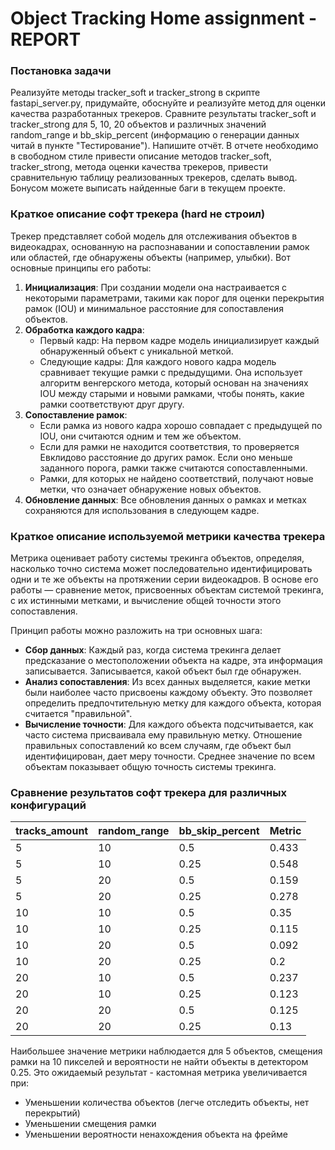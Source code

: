 # Object Tracking Home assignment - REPORT

### Постановка задачи

Реализуйте методы tracker_soft и tracker_strong в скрипте fastapi_server.py,
придумайте, обоснуйте и реализуйте метод для оценки качества разработанных трекеров.
Сравните результаты tracker_soft и tracker_strong для 5, 10, 20 объектов и различных 
значений random_range и bb_skip_percent
(информацию о генерации данных читай в пункте "Тестирование"). Напишите отчёт. 
В отчете необходимо в свободном стиле привести описание методов tracker_soft, 
tracker_strong, метода оценки качества трекеров, привести сравнительную таблицу 
реализованных трекеров, сделать вывод.  
Бонусом можете выписать найденные баги в текущем проекте.

### Краткое описание софт трекера (hard не строил)
Трекер представляет собой модель для отслеживания объектов в видеокадрах,
основанную на распознавании и сопоставлении рамок или областей, 
где обнаружены объекты (например, улыбки). Вот основные принципы его работы:

1. **Инициализация**: При создании модели она настраивается с некоторыми параметрами, такими как порог для оценки перекрытия рамок (IOU) и минимальное расстояние для сопоставления объектов.
2. **Обработка каждого кадра**:
   - Первый кадр: На первом кадре модель инициализирует каждый обнаруженный объект с уникальной меткой.
   - Следующие кадры: Для каждого нового кадра модель сравнивает текущие рамки с предыдущими. Она использует алгоритм венгерского метода, который основан на значениях IOU между старыми и новыми рамками, чтобы понять, какие рамки соответствуют друг другу.
3. **Сопоставление рамок**:
   - Если рамка из нового кадра хорошо совпадает с предыдущей по IOU, они считаются одним и тем же объектом.
   - Если для рамки не находится соответствия, то проверяется Евклидово расстояние до других рамок. Если оно меньше заданного порога, рамки также считаются сопоставленными.
   - Рамки, для которых не найдено соответствий, получают новые метки, что означает обнаружение новых объектов.
4. **Обновление данных**: Все обновления данных о рамках и метках сохраняются для использования в следующем кадре.

### Краткое описание используемой метрики качества трекера
Метрика оценивает работу системы трекинга объектов, определяя, насколько точно система может 
последовательно идентифицировать одни и те же объекты на протяжении серии видеокадров. 
В основе его работы — сравнение меток, присвоенных объектам системой трекинга, с их истинными метками,
 и вычисление общей точности этого сопоставления.

Принцип работы можно разложить на три основных шага:

- **Сбор данных**: Каждый раз, когда система трекинга делает предсказание о местоположении объекта на кадре, эта информация записывается. Записывается, какой объект был где обнаружен.
- **Анализ сопоставления**: Из всех данных выделяется, какие метки были наиболее часто присвоены каждому объекту. Это позволяет определить предпочтительную метку для каждого объекта, которая считается "правильной".
- **Вычисление точности**: Для каждого объекта подсчитывается, как часто система присваивала ему правильную метку. Отношение правильных сопоставлений ко всем случаям, где объект был идентифицирован, дает меру точности. Среднее значение по всем объектам показывает общую точность системы трекинга.


### Сравнение результатов софт трекера для различных конфигураций
| tracks_amount | random_range | bb_skip_percent | Metric |
|---------------|--------------|-----------------|--------|
| 5 | 10 | 0.5 | 0.433  |
| 5 | 10 | 0.25 | 0.548  |
| 5 | 20 | 0.5 | 0.159  |
| 5 | 20 | 0.25 | 0.278  |
| 10 | 10 | 0.5 | 0.35   |
| 10 | 10 | 0.25 | 0.115  |
| 10 | 20 | 0.5 | 0.092  |
| 10 | 20 | 0.25 | 0.2    |
| 20 | 10 | 0.5 | 0.237  |
| 20 | 10 | 0.25 | 0.123  |
| 20 | 20 | 0.5 | 0.125  |
| 20 | 20 | 0.25 | 0.13   |
Наибольшее значение метрики наблюдается для 5 объектов, смещения рамки на 10 пикселей и вероятности
не найти объекты в детектором 0.25. Это ожидаемый результат - кастомная метрика увеличивается при:
 - Уменьшении количества объектов (легче отследить объекты, нет перекрытий)
 - Уменьшении смещения рамки
 - Уменьшении вероятности ненахождения объекта на фрейме

